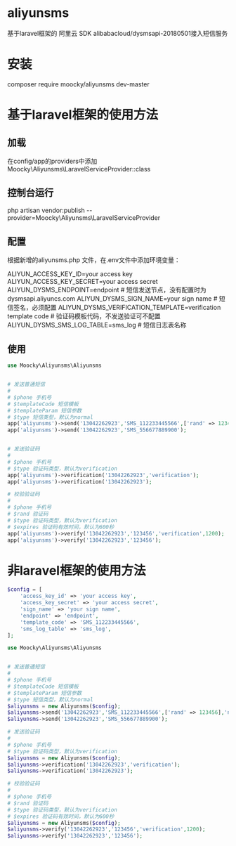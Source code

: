 # aliyunsms
基于laravel框架的 阿里云 SDK alibabacloud/dysmsapi-20180501接入短信服务

# 安装

composer require moocky/aliyunsms dev-master

# 基于laravel框架的使用方法

## 加载
在config/app的providers中添加 Moocky\Aliyunsms\LaravelServiceProvider::class

## 控制台运行

php artisan vendor:publish --provider=Moocky\Aliyunsms\LaravelServiceProvider

## 配置
根据新增的aliyunsms.php 文件，在.env文件中添加环境变量：

ALIYUN_ACCESS_KEY_ID=your access key
ALIYUN_ACCESS_KEY_SECRET=your access secret
ALIYUN_DYSMS_ENDPOINT=endpoint         # 短信发送节点，没有配置时为dysmsapi.aliyuncs.com
ALIYUN_DYSMS_SIGN_NAME=your sign name  # 短信签名，必须配置
ALIYUN_DYSMS_VERIFICATION_TEMPLATE=verification template code # 验证码模板代码，不发送验证可不配置
ALIYUN_DYSMS_SMS_LOG_TABLE=sms_log     # 短信日志表名称


## 使用
```PHP
use Moocky\Aliyunsms\Aliyunsms


# 发送普通短信
#
# $phone 手机号
# $templateCode 短信模板
# $templateParam 短信参数
# $type 短信类型，默认为normal
app('aliyunsms')->send('13042262923','SMS_112233445566',['rand' => 123456],'normal');
app('aliyunsms')->send('13042262923','SMS_556677889900');


# 发送验证码
#
# $phone 手机号
# $type 验证码类型，默认为verification
app('aliyunsms')->verification('13042262923','verification');
app('aliyunsms')->verification('13042262923');

# 校验验证码
#
# $phone 手机号
# $rand 验证码
# $type 验证码类型，默认为verification
# $expires 验证码有效时间，默认为600秒
app('aliyunsms')->verify('13042262923','123456','verification',1200);
app('aliyunsms')->verify('13042262923','123456');
```

# 非laravel框架的使用方法

```PHP
$config = [
	'access_key_id' => 'your access key',
	'access_key_secret' => 'your access secret',
	'sign_name' => 'your sign name',
	'endpoint' => 'endpoint',
	'template_code' => 'SMS_112233445566',
	'sms_log_table' => 'sms_log',
];

use Moocky\Aliyunsms\Aliyunsms


# 发送普通短信
#
# $phone 手机号
# $templateCode 短信模板
# $templateParam 短信参数
# $type 短信类型，默认为normal
$aliyunsms = new Aliyunsms($config);
$aliyunsms->send('13042262923','SMS_112233445566',['rand' => 123456],'normal');
$aliyunsms->send('13042262923','SMS_556677889900');

# 发送验证码
#
# $phone 手机号
# $type 验证码类型，默认为verification
$aliyunsms = new Aliyunsms($config);
$aliyunsms->verification('13042262923','verification');
$aliyunsms->verification('13042262923');

# 校验验证码
#
# $phone 手机号
# $rand 验证码
# $type 验证码类型，默认为verification
# $expires 验证码有效时间，默认为600秒
$aliyunsms = new Aliyunsms($config);
$aliyunsms->verify('13042262923','123456','verification',1200);
$aliyunsms->verify('13042262923','123456');
